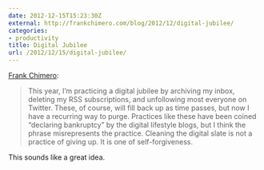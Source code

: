 ```yaml
---
date: 2012-12-15T15:23:30Z
external: http://frankchimero.com/blog/2012/12/digital-jubilee/
categories:
- productivity
title: Digital Jubilee
url: /2012/12/15/digital-jubilee/
---
```


[Frank Chimero](http://frankchimero.com/blog/2012/12/digital-jubilee/):

> This year, I’m practicing a digital jubilee by archiving my inbox, deleting my RSS subscriptions, and unfollowing most everyone on Twitter. These, of course, will fill back up as time passes, but now I have a recurring way to purge. Practices like these have been coined “declaring bankruptcy” by the digital lifestyle blogs, but I think the phrase misrepresents the practice. Cleaning the digital slate is not a practice of giving up. It is one of self-forgiveness.

This sounds like a great idea.